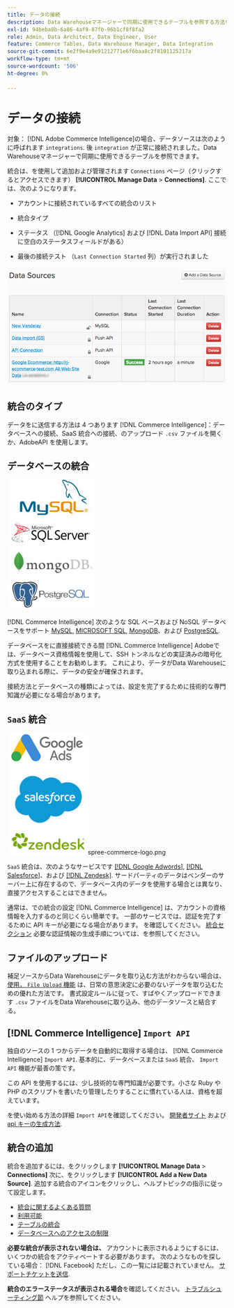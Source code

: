 ```yaml
---
title: データの接続
description: Data Warehouseマネージャーで同期に使用できるテーブルを参照する方法を説明します。
exl-id: 94beba8b-6a86-4af9-87fb-96b1cf8f8fa2
role: Admin, Data Architect, Data Engineer, User
feature: Commerce Tables, Data Warehouse Manager, Data Integration
source-git-commit: 6e2f9e4a9e91212771e6f6baa8c2f8101125217a
workflow-type: tm+mt
source-wordcount: '506'
ht-degree: 0%

---
```


# データの接続

対象： [!DNL Adobe Commerce Intelligence]の場合、データソースは次のように呼ばれます `integrations`. 後 `integration` が正常に接続されました。Data Warehouseマネージャーで同期に使用できるテーブルを参照できます。

統合は、を使用して追加および管理されます `Connections` ページ（クリックするとアクセスできます） **[!UICONTROL Manage Data** > **Connections]**. ここでは、次のようになります。

* アカウントに接続されているすべての統合のリスト

* 統合タイプ

* ステータス （[!DNL Google Analytics] および [!DNL Data Import API] 接続に空白のステータスフィールドがある）

* 最後の接続テスト （`Last Connection Started` 列）が実行されました

![Data\_Sources\_Table.png](../../../assets/Data_Sources_Table.png)

## 統合のタイプ

データをに送信する方法は 4 つあります [!DNL Commerce Intelligence]：データベースへの接続、SaaS 統合への接続、のアップロード `.csv` ファイルを開くか、AdobeAPI を使用します。

## データベースの統合

![Database\_icons.jpg](../../../assets/Database_icons.jpg)

[!DNL Commerce Intelligence] 次のような SQL ベースおよび NoSQL データベースをサポート [MySQL](../../importing-data/integrations/mysql-via-ssh-tunnel.md), [MICROSOFT SQL](../integrations/microsoft-sql-server.md), [MongoDB](../integrations/mongodb-via-ssh-tunnel.md)、および [PostgreSQL](../integrations/postgresql.md).

データベースをに直接接続できる間 [!DNL Commerce Intelligence] Adobeでは、データベース資格情報を使用して、SSH トンネルなどの実証済みの暗号化方式を使用することをお勧めします。 これにより、データがData Warehouseに取り込まれる際に、データの安全が確保されます。

接続方法とデータベースの種類によっては、設定を完了するために技術的な専門知識が必要になる場合があります。

## `SaaS` 統合

![](../../../assets/SaaS_icons.jpg)spree-commerce-logo.png

`SaaS` 統合は、次のようなサービスです [[!DNL Google Adwords]](../integrations/google-adwords.md), [[!DNL Salesforce]](../integrations/salesforce.md)、および [[!DNL Zendesk]](../integrations/zendesk.md). サードパーティのデータはベンダーのサーバー上に存在するので、データベース内のデータを使用する場合とは異なり、直接アクセスすることはできません。

通常は、での統合の設定 [!DNL Commerce Intelligence] は、アカウントの資格情報を入力するのと同じくらい簡単です。 一部のサービスでは、認証を完了するために API キーが必要になる場合があります。 を確認してください。 [統合セクション](../integrations/integrations.md) 必要な認証情報の生成手順については、を参照してください。

## ファイルのアップロード

補足ソースからData Warehouseにデータを取り込む方法がわからない場合は、 [使用， `File Upload` 機能](../connecting-data/using-file-uploader.md) は、日常の意思決定に必要のないデータを取り込むための優れた方法です。 書式設定ルールに従って、すばやくアップロードできます `.csv` ファイルをData Warehouseに取り込み、他のデータソースと結合する。

## [!DNL Commerce Intelligence] `Import API`

独自のソースの 1 つからデータを自動的に取得する場合は、 [!DNL Commerce Intelligence] `Import API`. 基本的に、データベースまたは `SaaS` 統合、 `Import API` 機能が最善の策です。

この API を使用するには、少し技術的な専門知識が必要です。小さな Ruby や PHP のスクリプトを書いたり管理したりすることに慣れている人は、資格を超えています。

を使い始める方法の詳細 `Import API`を確認してください。 [開発者サイト](https://developer.adobe.com/commerce/services/reporting/) および [api キーの生成方法](https://developer.adobe.com/commerce/services/reporting/import-api/).

## 統合の追加

統合を追加するには、をクリックします **[!UICONTROL Manage Data** > **Connections]** 次に、をクリックします **[!UICONTROL Add a New Data Source]**. 追加する統合のアイコンをクリックし、ヘルプトピックの指示に従って設定します。

* [統合に関するよくある質問](https://support.magento.com/hc/en-us/sections/360003161871-Integration-FAQ)
* [利用可能 ](../integrations/integrations.md)
* [テーブルの統合](../../../best-practices/consolidating-your-tables.md)
* [データベースへのアクセスの制限](../../../administrator/account-management/restrict-db-access.md)

**必要な統合が表示されない場合は、** アカウントに表示されるようにするには、いくつかの統合をアクティベートする必要があります。 次のようなものを探している場合： [!DNL Facebook] ただし、この一覧には記載されていません。 [サポートチケットを送信](https://experienceleague.adobe.com/docs/commerce-knowledge-base/kb/troubleshooting/miscellaneous/mbi-service-policies.html).

**統合のエラーステータスが表示される場合**&#x200B;を確認してください。 [トラブルシューティング節](https://support.magento.com/hc/en-us/sections/360003078151) ヘルプを参照してください。
